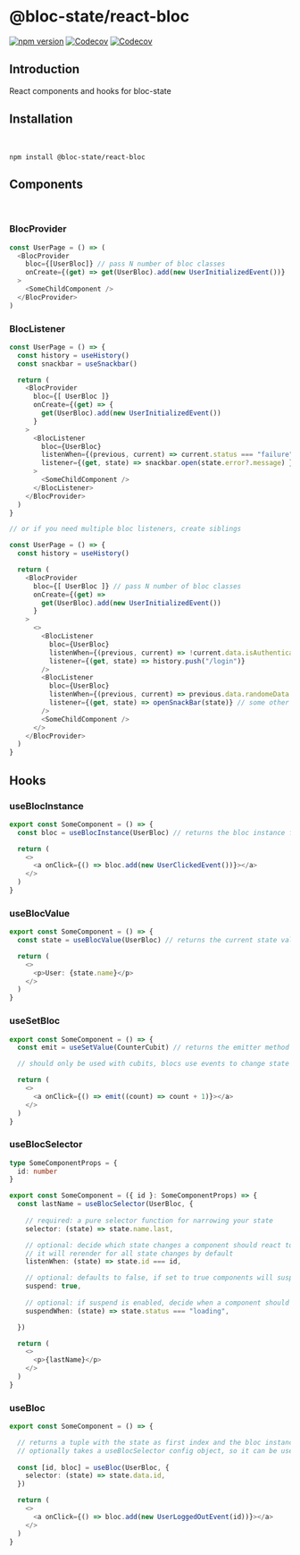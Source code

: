 # @bloc-state/react-bloc

[![npm version](https://badgen.net/npm/v/@bloc-state/react-bloc?color=black)](https://npm.im/@bloc-state/react-bloc)
[![Codecov](https://badgen.net/codecov/c/github/bloc-state/react-bloc?color=black)](https://app.codecov.io/gh/bloc-state/react-bloc)
[![Codecov](https://badgen.net/npm/license/@bloc-state/react-bloc?color=black)](https://raw.githubusercontent.com/bloc-state/react-bloc/main/LICENSE)

## Introduction

React components and hooks for bloc-state

## Installation

</br>

```
npm install @bloc-state/react-bloc
```

## Components

</br>

### BlocProvider

```ts
const UserPage = () => (
  <BlocProvider
    bloc={[UserBloc]} // pass N number of bloc classes
    onCreate={(get) => get(UserBloc).add(new UserInitializedEvent())}
  >
    <SomeChildComponent />
  </BlocProvider>
)
```

### BlocListener

```ts
const UserPage = () => {
  const history = useHistory()
  const snackbar = useSnackbar()

  return (
    <BlocProvider
      bloc={[ UserBloc ]}
      onCreate={(get) => {
        get(UserBloc).add(new UserInitializedEvent())
      }
    >
      <BlocListener
        bloc={UserBloc}
        listenWhen={(previous, current) => current.status === "failure"}
        listener={(get, state) => snackbar.open(state.error?.message) }
      >
        <SomeChildComponent />
      </BlocListener>
    </BlocProvider>
  )
}

// or if you need multiple bloc listeners, create siblings

const UserPage = () => {
  const history = useHistory()

  return (
    <BlocProvider
      bloc={[ UserBloc ]} // pass N number of bloc classes
      onCreate={(get) =>
        get(UserBloc).add(new UserInitializedEvent())
      }
    >
      <>
        <BlocListener
          bloc={UserBloc}
          listenWhen={(previous, current) => !current.data.isAuthenticated}
          listener={(get, state) => history.push("/login")}
        />
        <BlocListener
          bloc={UserBloc}
          listenWhen={(previous, current) => previous.data.randomeData && !current.data.someOtherData}
          listener={(get, state) => openSnackBar(state)} // some other side-effect
        />
        <SomeChildComponent />
      </>
    </BlocProvider>
  )
}

```

## Hooks

### useBlocInstance

```ts
export const SomeComponent = () => {
  const bloc = useBlocInstance(UserBloc) // returns the bloc instance from context

  return (
    <>
      <a onClick={() => bloc.add(new UserClickedEvent())}></a>
    </>
  )
}
```

### useBlocValue

```ts
export const SomeComponent = () => {
  const state = useBlocValue(UserBloc) // returns the current state value from a bloc instance

  return (
    <>
      <p>User: {state.name}</p>
    </>
  )
}
```

### useSetBloc

```ts
export const SomeComponent = () => {
  const emit = useSetValue(CounterCubit) // returns the emitter method from a bloc/cubit

  // should only be used with cubits, blocs use events to change state in a bloc

  return (
    <>
      <a onClick={() => emit((count) => count + 1)}></a>
    </>
  )
}
```

### useBlocSelector

```ts
type SomeComponentProps = {
  id: number
}

export const SomeComponent = ({ id }: SomeComponentProps) => {
  const lastName = useBlocSelector(UserBloc, {
  
    // required: a pure selector function for narrowing your state
    selector: (state) => state.name.last,

    // optional: decide which state changes a component should react to
    // it will rerender for all state changes by default
    listenWhen: (state) => state.id === id,

    // optional: defaults to false, if set to true components will suspend when suspendWhen returns true
    suspend: true,
    
    // optional: if suspend is enabled, decide when a component should suspend
    suspendWhen: (state) => state.status === "loading",

  })

  return (
    <>
      <p>{lastName}</p>
    </>
  )
}
```

### useBloc

```ts
export const SomeComponent = () => {

  // returns a tuple with the state as first index and the bloc instance as second index
  // optionally takes a useBlocSelector config object, so it can be used to read as well as emit events with bloc intance
  
  const [id, bloc] = useBloc(UserBloc, {
    selector: (state) => state.data.id,
  })

  return (
    <>
      <a onClick={() => bloc.add(new UserLoggedOutEvent(id))}></a>
    </>
  )
}
```
